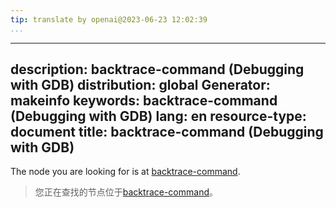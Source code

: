 ```yaml
---
tip: translate by openai@2023-06-23 12:02:39
...
```

---
description: backtrace-command (Debugging with GDB)
distribution: global
Generator: makeinfo
keywords: backtrace-command (Debugging with GDB)
lang: en
resource-type: document
title: backtrace-command (Debugging with GDB)
---

The node you are looking for is at [backtrace-command](Backtrace.html#backtrace_002dcommand).

> 您正在查找的节点位于[backtrace-command](Backtrace.html#backtrace_002dcommand)。
